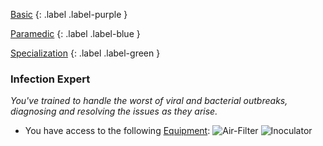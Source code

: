 
[Basic](Game/Progress#Basic)
{: .label .label-purple }

[Paramedic](Game/Paramedic)
{: .label .label-blue }

[Specialization](Game/Progress#Specialization)
{: .label .label-green }
### Infection Expert
*You've trained to handle the worst of viral and bacterial outbreaks, diagnosing and resolving the issues as they arise.*
* You have access to the following [Equipment](Core/Equipment):
![Air-Filter](Game/Blocks/Air-Filter)
![Inoculator](Game/Blocks/Inoculator)